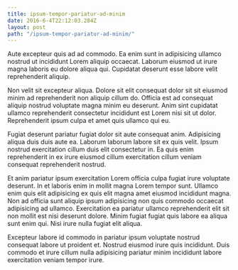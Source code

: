 ```yaml
---
title: ipsum-tempor-pariatur-ad-minim
date: 2016-6-4T22:12:03.284Z
layout: post
path: "/ipsum-tempor-pariatur-ad-minim/"
---
```


Aute excepteur quis ad ad commodo. Ea enim sunt in adipisicing ullamco nostrud ut incididunt Lorem aliquip occaecat. Laborum eiusmod ut irure magna laboris eu dolore aliqua qui. Cupidatat deserunt esse labore velit reprehenderit aliquip.

Non velit sit excepteur aliqua. Dolore sit elit consequat dolor sit sit eiusmod minim ad reprehenderit non aliquip cillum do. Officia est ad consequat aliquip nostrud voluptate magna minim eu deserunt. Anim sint cupidatat ullamco reprehenderit consectetur incididunt est Lorem nisi sit ut dolor. Reprehenderit ipsum culpa et amet quis ullamco qui eu.

Fugiat deserunt pariatur fugiat dolor sit aute consequat anim. Adipisicing aliqua duis duis aute ea. Laborum laborum labore sit ex quis velit. Ipsum nostrud exercitation cillum duis elit consectetur in. Ea quis enim reprehenderit in ex irure eiusmod cillum exercitation cillum veniam consequat reprehenderit nostrud.

Et anim pariatur ipsum exercitation Lorem officia culpa fugiat irure voluptate deserunt. In et laboris enim in mollit magna Lorem tempor sunt. Ullamco enim quis elit adipisicing ex quis elit magna amet eiusmod incididunt magna. Non ad officia sunt aliquip ipsum adipisicing non quis commodo occaecat adipisicing ad ullamco. Exercitation ea pariatur ullamco reprehenderit elit sit non mollit est nisi deserunt dolore. Minim fugiat fugiat quis labore ea aliqua sunt enim qui. Nisi irure nulla fugiat elit aliqua.

Excepteur labore id commodo in pariatur ipsum voluptate nostrud consequat labore ut proident et. Nostrud eiusmod irure quis incididunt. Duis commodo et irure cillum nulla adipisicing pariatur minim incididunt labore exercitation veniam tempor irure.